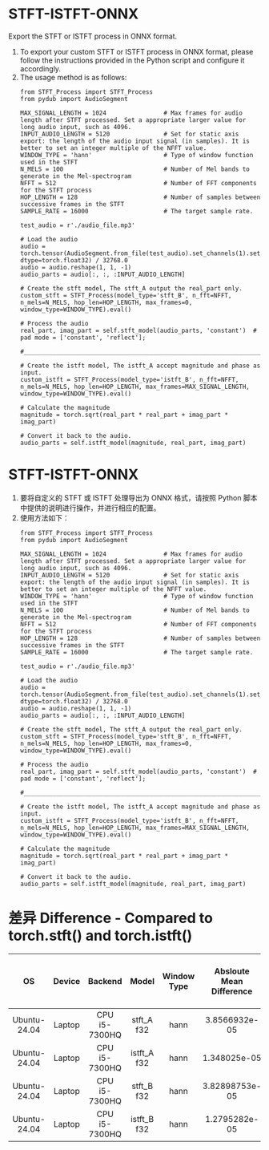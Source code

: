 # STFT-ISTFT-ONNX
Export the STFT or ISTFT process in ONNX format.
1. To export your custom STFT or ISTFT process in ONNX format, please follow the instructions provided in the Python script and configure it accordingly.
2. The usage method is as follows:
   ```
   from STFT_Process import STFT_Process
   from pydub import AudioSegment

   MAX_SIGNAL_LENGTH = 1024                # Max frames for audio length after STFT processed. Set a appropriate larger value for long audio input, such as 4096.
   INPUT_AUDIO_LENGTH = 5120               # Set for static axis export: the length of the audio input signal (in samples). It is better to set an integer multiple of the NFFT value.
   WINDOW_TYPE = 'hann'                    # Type of window function used in the STFT
   N_MELS = 100                            # Number of Mel bands to generate in the Mel-spectrogram
   NFFT = 512                              # Number of FFT components for the STFT process
   HOP_LENGTH = 128                        # Number of samples between successive frames in the STFT
   SAMPLE_RATE = 16000                     # The target sample rate.

   test_audio = r'./audio_file.mp3'

   # Load the audio
   audio = torch.tensor(AudioSegment.from_file(test_audio).set_channels(1).set_frame_rate(SAMPLE_RATE).get_array_of_samples(), dtype=torch.float32) / 32768.0
   audio = audio.reshape(1, 1, -1)
   audio_parts = audio[:, :, :INPUT_AUDIO_LENGTH]

   # Create the stft model, The stft_A output the real_part only.
   custom_stft = STFT_Process(model_type='stft_B', n_fft=NFFT, n_mels=N_MELS, hop_len=HOP_LENGTH, max_frames=0, window_type=WINDOW_TYPE).eval()

   # Process the audio
   real_part, imag_part = self.stft_model(audio_parts, 'constant')  # pad mode = ['constant', 'reflect'];
   
   #______________________________________________________________________________________________________________________________________________

   # Create the istft model, The istft_A accept magnitude and phase as input.
   custom_istft = STFT_Process(model_type='istft_B', n_fft=NFFT, n_mels=N_MELS, hop_len=HOP_LENGTH, max_frames=MAX_SIGNAL_LENGTH, window_type=WINDOW_TYPE).eval()

   # Calculate the magnitude
   magnitude = torch.sqrt(real_part * real_part + imag_part * imag_part)

   # Convert it back to the audio.
   audio_parts = self.istft_model(magnitude, real_part, imag_part)
   
   ```



# STFT-ISTFT-ONNX
1. 要将自定义的 STFT 或 ISTFT 处理导出为 ONNX 格式，请按照 Python 脚本中提供的说明进行操作，并进行相应的配置。
2. 使用方法如下：
   ```
   from STFT_Process import STFT_Process
   from pydub import AudioSegment

   MAX_SIGNAL_LENGTH = 1024                # Max frames for audio length after STFT processed. Set a appropriate larger value for long audio input, such as 4096.
   INPUT_AUDIO_LENGTH = 5120               # Set for static axis export: the length of the audio input signal (in samples). It is better to set an integer multiple of the NFFT value.
   WINDOW_TYPE = 'hann'                    # Type of window function used in the STFT
   N_MELS = 100                            # Number of Mel bands to generate in the Mel-spectrogram
   NFFT = 512                              # Number of FFT components for the STFT process
   HOP_LENGTH = 128                        # Number of samples between successive frames in the STFT
   SAMPLE_RATE = 16000                     # The target sample rate.

   test_audio = r'./audio_file.mp3'

   # Load the audio
   audio = torch.tensor(AudioSegment.from_file(test_audio).set_channels(1).set_frame_rate(SAMPLE_RATE).get_array_of_samples(), dtype=torch.float32) / 32768.0
   audio = audio.reshape(1, 1, -1)
   audio_parts = audio[:, :, :INPUT_AUDIO_LENGTH]

   # Create the stft model, The stft_A output the real_part only.
   custom_stft = STFT_Process(model_type='stft_B', n_fft=NFFT, n_mels=N_MELS, hop_len=HOP_LENGTH, max_frames=0, window_type=WINDOW_TYPE).eval()

   # Process the audio
   real_part, imag_part = self.stft_model(audio_parts, 'constant')  # pad mode = ['constant', 'reflect'];
   
   #______________________________________________________________________________________________________________________________________________

   # Create the istft model, The istft_A accept magnitude and phase as input.
   custom_istft = STFT_Process(model_type='istft_B', n_fft=NFFT, n_mels=N_MELS, hop_len=HOP_LENGTH, max_frames=MAX_SIGNAL_LENGTH, window_type=WINDOW_TYPE).eval()

   # Calculate the magnitude
   magnitude = torch.sqrt(real_part * real_part + imag_part * imag_part)

   # Convert it back to the audio.
   audio_parts = self.istft_model(magnitude, real_part, imag_part)

   ```

# 差异 Difference - Compared to torch.stft() and torch.istft()
| OS | Device | Backend | Model | Window Type | Absloute Mean Difference | Real-Time Factor<br>Chunk_Size: 160000 or 10s |
|:-------:|:-------:|:-------:|:-------:|:-------:|:-------:|:-------:|
| Ubuntu-24.04 | Laptop | CPU<br>i5-7300HQ | stft_A<br>f32 | hann | 3.8566932e-05 | 0.0005 |
| Ubuntu-24.04 | Laptop | CPU<br>i5-7300HQ | istft_A<br>f32 | hann | 1.348025e-05 | 0.0015 |
| Ubuntu-24.04 | Laptop | CPU<br>i5-7300HQ | stft_B<br>f32 | hann | 3.82898753e-05 | 0.001 |
| Ubuntu-24.04 | Laptop | CPU<br>i5-7300HQ | istft_B<br>f32 | hann | 1.2795282e-05 | 0.003 |

